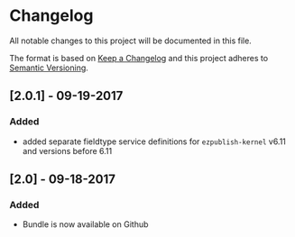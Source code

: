 Changelog
=========

All notable changes to this project will be documented in this file.

The format is based on [Keep a Changelog](http://keepachangelog.com/)
and this project adheres to [Semantic Versioning](http://semver.org/).

## [2.0.1] - 09-19-2017
### Added
- added separate fieldtype service definitions for `ezpublish-kernel` v6.11 and versions before 6.11

## [2.0] - 09-18-2017
### Added
- Bundle is now available on Github
